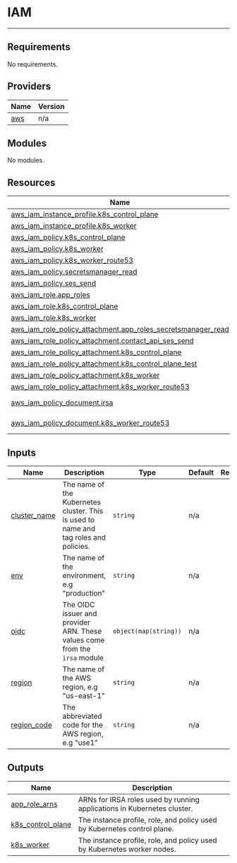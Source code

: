 # IAM

---

<!-- BEGIN_TF_DOCS -->
## Requirements

No requirements.

## Providers

| Name | Version |
|------|---------|
| <a name="provider_aws"></a> [aws](#provider\_aws) | n/a |

## Modules

No modules.

## Resources

| Name | Type |
|------|------|
| [aws_iam_instance_profile.k8s_control_plane](https://registry.terraform.io/providers/hashicorp/aws/latest/docs/resources/iam_instance_profile) | resource |
| [aws_iam_instance_profile.k8s_worker](https://registry.terraform.io/providers/hashicorp/aws/latest/docs/resources/iam_instance_profile) | resource |
| [aws_iam_policy.k8s_control_plane](https://registry.terraform.io/providers/hashicorp/aws/latest/docs/resources/iam_policy) | resource |
| [aws_iam_policy.k8s_worker](https://registry.terraform.io/providers/hashicorp/aws/latest/docs/resources/iam_policy) | resource |
| [aws_iam_policy.k8s_worker_route53](https://registry.terraform.io/providers/hashicorp/aws/latest/docs/resources/iam_policy) | resource |
| [aws_iam_policy.secretsmanager_read](https://registry.terraform.io/providers/hashicorp/aws/latest/docs/resources/iam_policy) | resource |
| [aws_iam_policy.ses_send](https://registry.terraform.io/providers/hashicorp/aws/latest/docs/resources/iam_policy) | resource |
| [aws_iam_role.app_roles](https://registry.terraform.io/providers/hashicorp/aws/latest/docs/resources/iam_role) | resource |
| [aws_iam_role.k8s_control_plane](https://registry.terraform.io/providers/hashicorp/aws/latest/docs/resources/iam_role) | resource |
| [aws_iam_role.k8s_worker](https://registry.terraform.io/providers/hashicorp/aws/latest/docs/resources/iam_role) | resource |
| [aws_iam_role_policy_attachment.app_roles_secretsmanager_read](https://registry.terraform.io/providers/hashicorp/aws/latest/docs/resources/iam_role_policy_attachment) | resource |
| [aws_iam_role_policy_attachment.contact_api_ses_send](https://registry.terraform.io/providers/hashicorp/aws/latest/docs/resources/iam_role_policy_attachment) | resource |
| [aws_iam_role_policy_attachment.k8s_control_plane](https://registry.terraform.io/providers/hashicorp/aws/latest/docs/resources/iam_role_policy_attachment) | resource |
| [aws_iam_role_policy_attachment.k8s_control_plane_test](https://registry.terraform.io/providers/hashicorp/aws/latest/docs/resources/iam_role_policy_attachment) | resource |
| [aws_iam_role_policy_attachment.k8s_worker](https://registry.terraform.io/providers/hashicorp/aws/latest/docs/resources/iam_role_policy_attachment) | resource |
| [aws_iam_role_policy_attachment.k8s_worker_route53](https://registry.terraform.io/providers/hashicorp/aws/latest/docs/resources/iam_role_policy_attachment) | resource |
| [aws_iam_policy_document.irsa](https://registry.terraform.io/providers/hashicorp/aws/latest/docs/data-sources/iam_policy_document) | data source |
| [aws_iam_policy_document.k8s_worker_route53](https://registry.terraform.io/providers/hashicorp/aws/latest/docs/data-sources/iam_policy_document) | data source |

## Inputs

| Name | Description | Type | Default | Required |
|------|-------------|------|---------|:--------:|
| <a name="input_cluster_name"></a> [cluster\_name](#input\_cluster\_name) | The name of the Kubernetes cluster. This is used to name and tag roles and policies. | `string` | n/a | yes |
| <a name="input_env"></a> [env](#input\_env) | The name of the environment, e.g "production" | `string` | n/a | yes |
| <a name="input_oidc"></a> [oidc](#input\_oidc) | The OIDC issuer and provider ARN. These values come from the `irsa` module | `object(map(string))` | n/a | yes |
| <a name="input_region"></a> [region](#input\_region) | The name of the AWS region, e.g "us-east-1" | `string` | n/a | yes |
| <a name="input_region_code"></a> [region\_code](#input\_region\_code) | The abbreviated code for the AWS region, e.g "use1" | `string` | n/a | yes |

## Outputs

| Name | Description |
|------|-------------|
| <a name="output_app_role_arns"></a> [app\_role\_arns](#output\_app\_role\_arns) | ARNs for IRSA roles used by running applications in Kubernetes cluster. |
| <a name="output_k8s_control_plane"></a> [k8s\_control\_plane](#output\_k8s\_control\_plane) | The instance profile, role, and policy used by Kubernetes control plane. |
| <a name="output_k8s_worker"></a> [k8s\_worker](#output\_k8s\_worker) | The instance profile, role, and policy used by Kubernetes worker nodes. |
<!-- END_TF_DOCS -->

